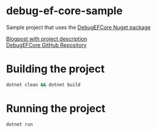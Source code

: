 # debug-ef-core-sample  

Sample project that uses the [DebugEFCore Nuget package](https://www.nuget.org/packages/DebugEFCore/)   

[Blogpost with project description](https://www.tddapps.com/2018/03/06/seamlessly-debug-entity-framework-core-sql-commands/)  
[DebugEFCore GitHub Repository](https://github.com/camilin87/debug-ef-core)  

# Building the project  

```bash
dotnet clean && dotnet build
```

# Running the project  

```bash
dotnet run
```
